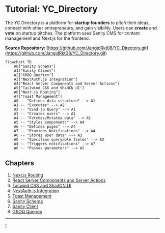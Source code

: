 # Tutorial: YC_Directory

The YC Directory is a platform for **startup founders** to *pitch* their ideas, connect with other entrepreneurs, and gain visibility. Users can **create** and **vote** on startup pitches. The platform uses Sanity CMS for content management and Next.js for the frontend.


**Source Repository:** [https://github.com/JangidRkt08/YC_Directory.git](https://github.com/JangidRkt08/YC_Directory.git)

```mermaid
flowchart TD
    A0["Sanity Schema"]
    A1["Sanity Client"]
    A2["GROQ Queries"]
    A3["NextAuth.js Integration"]
    A4["React Server Components and Server Actions"]
    A5["Tailwind CSS and ShadCN UI"]
    A6["Next.js Routing"]
    A7["Toast Management"]
    A0 -- "Defines data structure" --> A1
    A1 -- "Executes" --> A2
    A2 -- "Used to Query" --> A1
    A3 -- "Creates users" --> A1
    A4 -- "Fetches/Mutates data" --> A1
    A5 -- "Styles Components" --> A4
    A6 -- "Defines pages" --> A4
    A7 -- "Provides Notifications" --> A4
    A0 -- "Stores user data" --> A3
    A0 -- "Specifies queryable fields" --> A2
    A4 -- "Triggers notifications" --> A7
    A6 -- "Passes parameters" --> A2
```

## Chapters

1. [Next.js Routing](01_next_js_routing.md)
2. [React Server Components and Server Actions](02_react_server_components_and_server_actions.md)
3. [Tailwind CSS and ShadCN UI](03_tailwind_css_and_shadcn_ui.md)
4. [NextAuth.js Integration](04_nextauth_js_integration.md)
5. [Toast Management](05_toast_management.md)
6. [Sanity Schema](06_sanity_schema.md)
7. [Sanity Client](07_sanity_client.md)
8. [GROQ Queries](08_groq_queries.md)


---

]